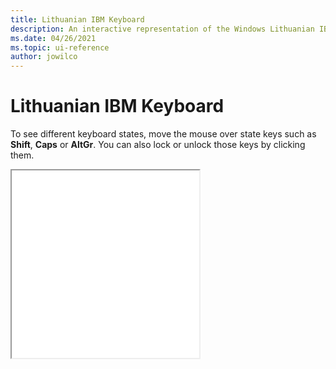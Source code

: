 ```yaml
---
title: Lithuanian IBM Keyboard
description: An interactive representation of the Windows Lithuanian IBM keyboard. To see different keyboard states, click or move the mouse over the state keys.
ms.date: 04/26/2021
ms.topic: ui-reference
author: jowilco
---
```


# Lithuanian IBM Keyboard

To see different keyboard states, move the mouse over state keys such as **Shift**, **Caps** or **AltGr**. You can also lock or unlock those keys by clicking them.

<iframe src="kbdlt.html" height="300"></iframe>
